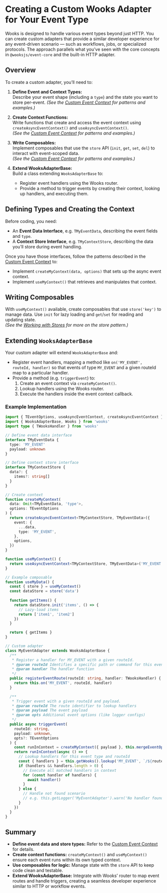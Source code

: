 
# Creating a Custom Wooks Adapter for Your Event Type

Wooks is designed to handle various event types beyond just HTTP. You can create custom adapters that provide a similar developer experience for any event-driven scenario — such as workflows, jobs, or specialized protocols. The approach parallels what you’ve seen with the core concepts in `@wooksjs/event-core` and the built-in HTTP adapter.

## Overview

To create a custom adapter, you’ll need to:

1. **Define Event and Context Types:**  
   Describe your event shape (including a `type`) and the state you want to store per-event.
   *(See the [Custom Event Context](/wooks/advanced/your-event#_1-define-the-event-and-store-interfaces) for patterns and examples.)*

2. **Create Context Functions:**  
   Write functions that create and access the event context using `createAsyncEventContext()` and `useAsyncEventContext()`.  
   *(See the [Custom Event Context](/wooks/advanced/your-event#_2-create-context-creation-and-usage-functions) for patterns and examples.)*

3. **Write Composables:**  
   Implement composables that use the `store` API (`init`, `get`, `set`, `del`) to interact with event-scoped data.  
   *(See the [Custom Event Context](/wooks/advanced/your-event#_3-create-composables-using-the-store-api) for patterns and examples.)*

4. **Extend WooksAdapterBase:**  
   Build a class extending `WooksAdapterBase` to:
   - Register event handlers using the Wooks router.
   - Provide a method to trigger events by creating their context, looking up handlers, and executing them.

## Defining Types and Creating the Context

Before coding, you need:

- An **Event Data Interface**, e.g. `TMyEventData`, describing the event fields and `type`.
- A **Context Store Interface**, e.g. `TMyContextStore`, describing the data you’ll store during event handling.

Once you have those interfaces, follow the patterns described in the [Custom Event Context](/wooks/advanced/your-event) to:

- Implement `createMyContext(data, options)` that sets up the async event context.
- Implement `useMyContext()` that retrieves and manipulates that context.

## Writing Composables

With `useMyContext()` available, create composables that use `store('key')` to manage data. Use `init` for lazy loading and `get`/`set` for reading and updating state.  
*(See the [Working with Stores](/wooks/advanced/event-core#working-with-stores) for more on the store pattern.)*

## Extending `WooksAdapterBase`

Your custom adapter will extend `WooksAdapterBase` and:

- Register event handlers, mapping a method like `on('MY_EVENT', routeId, handler)` so that events of type `MY_EVENT` and a given routeId map to a particular handler.
- Provide a method (e.g. `triggerEvent`) to:
  1. Create an event context via `createMyContext()`.
  2. Lookup handlers using the Wooks router.
  3. Execute the handlers inside the event context callback.

### Example Implementation

```ts
import { TEventOptions, useAsyncEventContext, createAsyncEventContext } from '@wooksjs/event-core'
import { WooksAdapterBase, Wooks } from 'wooks'
import type { TWooksHandler } from 'wooks'

// Define event data interface
interface TMyEventData {
  type: 'MY_EVENT'
  payload: unknown
}

// Define context store interface
interface TMyContextStore {
  data?: {
    items?: string[]
  }
}

// Create context
function createMyContext(
  data: Omit<TMyEventData, 'type'>,
  options: TEventOptions
) {
  return createAsyncEventContext<TMyContextStore, TMyEventData>({
    event: {
      ...data,
      type: 'MY_EVENT',
    },
    options,
  })
}

function useMyContext() {
  return useAsyncEventContext<TMyContextStore, TMyEventData>('MY_EVENT')
}

// Example composable
function useMyData() {
  const { store } = useMyContext()
  const dataStore = store('data')
  
  function getItems() {
    return dataStore.init('items', () => {
      // Lazy-load items
      return ['item1', 'item2']
    })
  }

  return { getItems }
}

// Custom adapter
class MyEventAdapter extends WooksAdapterBase {
  /**
   * Register a handler for MY_EVENT with a given routeId.
   * @param routeId Identifies a specific path or command for this event type
   * @param handler The handler function
   */
  public registerEventRoute(routeId: string, handler: TWooksHandler) {
    return this.on('MY_EVENT', routeId, handler)
  }

  /**
   * Trigger event with a given routeId and payload.
   * @param routeId The route identifier to lookup handlers
   * @param payload The event payload
   * @param opts Additional event options (like logger configs)
   */
  public async triggerEvent(
    routeId: string,
    payload: unknown,
    opts?: TEventOptions
  ) {
    const runInContext = createMyContext({ payload }, this.mergeEventOptions(opts))
    return runInContext(async () => {
      // Lookup handlers for this event type and routeId
      const { handlers } = this.getWooks().lookup('MY_EVENT', `/${routeId}`)
      if (handlers && handlers.length > 0) {
        // Execute all matched handlers in context
        for (const handler of handlers) {
          await handler()
        }
      } else {
        // Handle not found scenario
        // e.g. this.getLogger('MyEventAdapter').warn('No handler found for route', routeId)
      }
    })
  }
}
```

## Summary

- **Define event data and store types:** Refer to the [Custom Event Context](/wooks/advanced/your-event) for details.
- **Create context functions:** `createMyContext()` and `useMyContext()` ensure each event runs within its own typed context.
- **Use composables for logic:** Manage state with the `store` API to keep code clean and testable.
- **Extend WooksAdapterBase:** Integrate with Wooks’ router to map event routes and handle triggers, creating a seamless developer experience similar to HTTP or workflow events.
